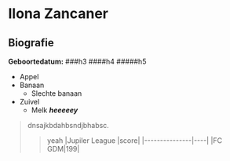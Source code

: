 Ilona Zancaner 
==========
Biografie
------
**Geboortedatum:**
###h3
####h4
#####h5

* Appel
* Banaan
	* Slechte banaan
* Zuivel
	* Melk
      **_heeeeey_**
> dnsajkbdahbsndjbhabsc.
> >yeah
|Jupiler League |score|
|---------------|----|
|FC GDM|199|
